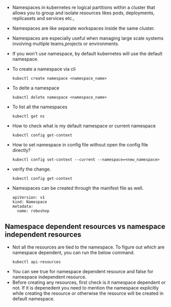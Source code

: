 * Namespaces in kubernetes re logical partitions within a cluster that allows you to group and isolate resources likes pods, deployments, replicasets and services etc.,
* Namespaces are like separate workspaces inside the same cluster.
* Namespaces are especially useful when managing large scale systems involving multiple teams,projects or environments.
* If you won't use namespace, by default kubernetes will use the default namespace.

* To create a namespace via cli
  ```
  kubectl create namespace <namespace_name>
  ```
* To delte a namespace
  ```
  kubectl delete namespace <namespace_name>
  ```
* To list all the namespaces
  ```
  kubectl get ns
  ```
* How to check what is my default namespace or current namespace
   ```
   kubectl config get-context
   ```
* How to set namespace in config file without open the config file directly?
  ```
  kubectl config set-context --current --namespace=<new_namespace>
  ```
* verify the change.
  ```
  kubectl config get-context
  ``` 

* Namespaces can be created through the manifest file as well.
  ```
  apiVersion: v1
  kind: Namespace
  metadata:
    name: roboshop
  ```
## Namespace dependent resources vs namespace independent resources
* Not all the resources are tied to the namespace. To figure out which are namespace dependent, you can run the below command.
  ```
  kubectl api-resources
  ```
* You can see true for namespace dependent resource and false for namespace independent resource.
* Before creating any resources, first check is it namespace dependent or not. If it is depenedent you need to mention the namespace explicitly while creating the resource or otherwise the resource will be created in default namespace.
